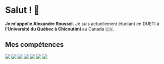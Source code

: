 # Salut ! 👋

**Je m'appelle Alexandre Roussel.** 
Je suis actuellement étudiant en DUETI à **l'Université du Québec à Chicoutimi** au Canada 🇨🇦.

## Mes compétences

![](https://img.shields.io/badge/HTML5-informationals?style=flat&logo=html5&color=E34F26&logoColor=FFF)
![](https://img.shields.io/badge/CSS3-informationals?style=flat&logo=css3&color=1572B6&logoColor=FFF)
![](https://img.shields.io/badge/JavaScript-informationals?style=flat&logo=javascript&color=C7B61A&logoColor=FFF)
![](https://img.shields.io/badge/PHP-informationals?style=flat&logo=php&color=777BB4&logoColor=FFF)
![](https://img.shields.io/badge/Java-informationals?style=flat&logo=java&color=007396&logoColor=FFF)
![](https://img.shields.io/badge/C-informationals?style=flat&logo=c&color=9DADBF&logoColor=FFF)
![](https://img.shields.io/badge/python-informationals?style=flat&logo=python&color=3776AB&logoColor=FFF)

